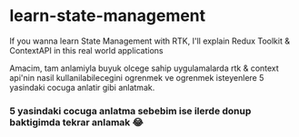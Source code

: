 # learn-state-management
If you wanna learn State Management with RTK, I'll explain Redux Toolkit &amp; ContextAPI in this real world applications


Amacim, tam anlamiyla buyuk olcege sahip uygulamalarda rtk & context api'nin nasil kullanilabilecegini ogrenmek ve ogrenmek isteyenlere 5 yasindaki cocuga anlatir gibi anlatmak.

### 5 yasindaki cocuga anlatma sebebim ise ilerde donup baktigimda tekrar anlamak 😂
